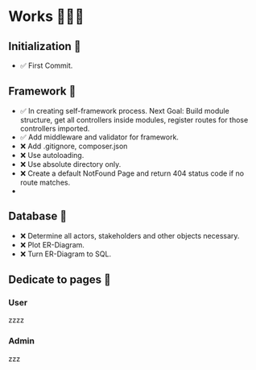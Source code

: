 ﻿# Works :rocket::rocket::rocket: 

## Initialization :dart:
- :white_check_mark: First Commit.

## Framework :dart:
- :white_check_mark: In creating self-framework process. Next Goal: Build module structure, get all controllers inside modules, register routes for those controllers imported.
- :white_check_mark: Add middleware and validator for framework.
- :x: Add .gitignore, composer.json
- :x: Use autoloading.
- :x: Use absolute directory only.
- :x: Create a default NotFound Page and return 404 status code if no route matches.
- 


## Database :dart:
- :x: Determine all actors, stakeholders and other objects necessary.
- :x: Plot ER-Diagram.
- :x: Turn ER-Diagram to SQL.


## Dedicate to pages :dart:
### User
zzzz
### Admin
zzz
